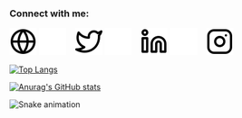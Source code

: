 
### Connect with me:

[![website](./img/globe-light.svg)](https://husnu.site#gh-light-mode-only)
[![website](./img/globe-dark.svg)](https://husnu.site#gh-dark-mode-only)
&nbsp;&nbsp;
[![website](./img/twitter-light.svg)](https://twitter.com/hsnlbnan#gh-light-mode-only)
[![website](./img/twitter-dark.svg)](https://twitter.com/hsnlbnan#gh-dark-mode-only)
&nbsp;&nbsp;
[![website](./img/linkedin-light.svg)](https://linkedin.com/in/husnu#gh-light-mode-only)
[![website](./img/linkedin-dark.svg)](https://linkedin.com/in/husnu#gh-dark-mode-only)
&nbsp;&nbsp;
[![website](./img/instagram-light.svg)](https://instagram.com/hsnlbnan#gh-light-mode-only)


[![Top Langs](https://github-readme-stats.vercel.app/api/top-langs/?username=hsnlbnan&layout=compact)](https://github.com/hsnlbnan/github-readme-stats)


[![Anurag's GitHub stats](https://github-readme-stats.vercel.app/api?username=hsnlbnan)](https://github.com/hsnlbnan/github-readme-stats)

![Snake animation](https://github.com/thepiyushmalhotra/thepiyushmalhotra/blob/output/github-contribution-grid-snake.svg)
